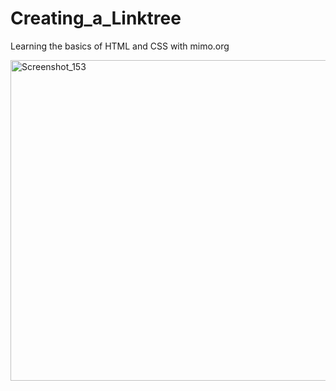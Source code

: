 # Creating_a_Linktree
Learning the basics of HTML and CSS with mimo.org

<img width="911" height="513" alt="Screenshot_153" src="https://github.com/user-attachments/assets/aacc358c-e55b-484d-9b1e-99ba209fd6c2" />
